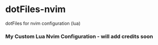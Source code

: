 # dotFiles-nvim
dotFiles for nvim configuration (lua)

### My Custom Lua Nvim Configuration - will add credits soon
